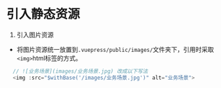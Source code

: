 # 引入静态资源

1. 引入图片资源

- 将图片资源统一放置到`.vuepress/public/images/`文件夹下，引用时采取`<img>`html标签的方式。
```js
  // ![业务场景](images/业务场景.jpg) 改成以下写法
  <img :src="$withBase('/images/业务场景.jpg')" alt="业务场景"> 
```


